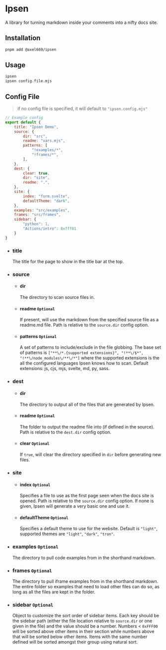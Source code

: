 
# Ipsen

A library for turning markdown inside your comments into a nifty docs site.

## Installation
```bash
pnpm add @axel669/ipsen
```

## Usage
```bash
ipsen
ipsen config.file.mjs
```

## Config File
> if no config file is specified, it will default to `"ipsen.config.mjs"`

```js
// Example config
export default {
    title: "Ipsen Demo",
    source: {
        dir: "src",
        readme: "vars.mjs",
        patterns: [
            "!examples/*",
            "!frames/*",
        ],
    },
    dest: {
        clear: true,
        dir: "site",
        readme: ".",
    },
    site: {
        index: "form.svelte",
        defaultTheme: "dark",
    },
    examples: "src/examples",
    frames: "src/frames",
    sidebar: {
        "python": 1,
        "Actions/intro": 0xfff01
    }
}
```

- ### title
    The title for the page to show in the title bar at the top.

- ### source
    - #### dir
        The directory to scan source files in.
    - #### readme `Optional`
        If present, will use the markdown from the specified source file as a
        readme.md file. Path is relative to the `source.dir` config option.
    - #### patterns `Optional`
        A set of patterns to include/exclude in the file globbing.
        The base set of patterns is
        `["**\/*.{supported extensions}", "!**\/$*", "!**\/node_modules\/**\/*"]`
        where the supported extensions is the all the configured languages Ipsen
        knows how to scan. Default extensions: js, cjs, mjs, svelte, md, py,
        sass.
- ### dest
    - #### dir
        The directory to output all of the files that are generated by Ipsen.
    - #### readme `Optional`
        The folder to output the readme file into (if defined in the source).
        Path is relative to the `dest.dir` config option.
    - #### clear `Optional`
        If `true`, will clear the directory specified in `dir` before generating
        new files.

- ### site
    - #### index `Optional`
        Specifies a file to use as the first page seen when the docs site is
        opened. Path is relative to the `source.dir` config option. If none is
        given, Ipsen will generate a very basic one and use it.
    - #### defaultTheme `Optional`
        Specifies a default theme to use for the website. Default is `"light"`,
        supported themes are `"light"`, `"dark"`, `"tron"`.

- ### examples `Optional`
    The directory to pull code examples from in the shorthand markdown.

- ### frames `Optional`
    The directory to pull iframe examples from in the shorthand markdown. The
    entire folder so examples that need to load other files can do so, as long
    as all the files are kept in the folder.

- ### sidebar `Optional`
    Object to customize the sort order of sidebar items. Each key should be the
    sidebar path (either the file location relative to `source.dir` or one given
    in the file) and the value should be a number. Numbers < `0xFFF00` will be
    sorted above other items in their section while numbers above that will be
    sorted below other items. Items with the same number defined will be sorted
    amongst their group using natural sort.